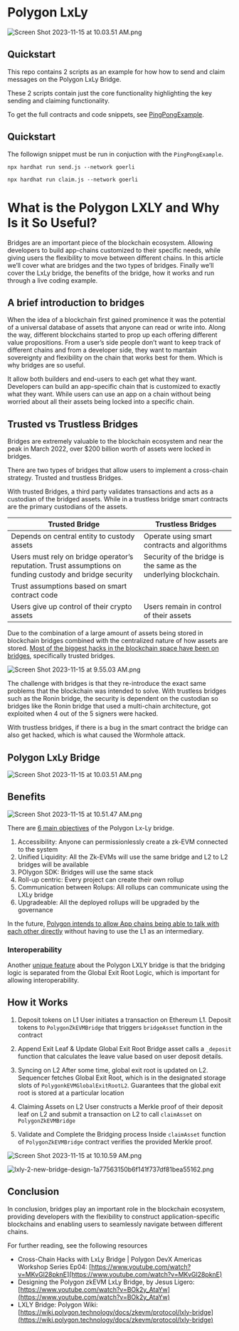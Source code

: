 # Polygon LxLy

![Screen Shot 2023-11-15 at 10.03.51 AM.png](images/Screen_Shot_2023-11-15_at_10.03.51_AM.png)

## Quickstart

This repo contains 2 scripts as an example for how how to send and claim messages on the Polygon LxLy Bridge.

These 2 scripts contain just the core functionality highlighting the key sending and claiming functionality.

To get the full contracts and code snippets, see [PingPongExample](https://github.com/0xPolygonHermez/code-examples/tree/main/pingPongExample).


## Quickstart

The followign snippet must be run in conjuction with the `PingPongExample`.

`npx hardhat run send.js --network goerli`

`npx hardhat run claim.js --network goerli`

# What is the Polygon LXLY and Why Is it So Useful?

Bridges are an important piece of the blockchain ecosystem. Allowing developers to build app-chains customized to their specific needs, while giving users the flexibility to move between different chains. In this article we’ll cover what are bridges and the two types of bridges. Finally we’ll cover the LxLy bridge, the benefits of the bridge, how it works and run through a live coding example.

## A brief introduction to bridges

When the idea of a blockchain first gained prominence it was the potential of a universal database of assets that anyone can read or write into. Along the way, different blockchains started to prop up each offering different value propositions. From a user’s side people don’t want to keep track of different chains and from a developer side, they want to mantain sovereignty and flexibility on the chain that works best for them. Which is why bridges are so useful.

It allow both builders and end-users to each get what they want. Developers can build an app-specific chain that is customized to exactly what they want. While users can use an app on a chain without being worried about all their assets being locked into a specific chain.

## Trusted vs Trustless Bridges

Bridges are extremely valuable to the blockchain ecosystem and near the peak in March 2022, over $200 billion worth of assets were locked in bridges.

There are two types of bridges that allow users to implement a cross-chain strategy. Trusted and trustless Bridges.

With trusted Bridges, a third party validates transactions and acts as a custodian of the bridged assets. While in a trustless bridge smart contracts are the primary custodians of the assets.

| Trusted Bridge | Trustless Bridges |
| --- | --- |
| Depends on central entity to custody assets | Operate using smart contracts and algorithms |
| Users must rely on bridge operator’s reputation. Trust assumptions on funding custody and bridge security | Security of the bridge is the same as the underlying blockchain.
Trust assumptions based on smart contract code |
| Users give up control of their crypto assets | Users remain in control of their assets |

Due to the combination of a large amount of assets being stored in blockchain bridges combined with the centralized nature of how assets are stored. [Most of the biggest hacks in the blockchain space have been on bridges](https://thedefiant.io/hackers-target-blockchain-bridges), specifically trusted bridges.

![Screen Shot 2023-11-15 at 9.55.03 AM.png](images/Screen_Shot_2023-11-15_at_9.55.03_AM.png)

The challenge with bridges is that they re-introduce the exact same problems that the blockchain was intended to solve. With trustless bridges such as the Ronin bridge, the security is dependent on the custodian so bridges like the Ronin bridge that used a multi-chain architecture, got exploited when 4 out of the 5 signers were hacked. 

With trustless bridges, if there is a bug in the smart contract the bridge can also get hacked, which is what caused the Wormhole attack.

## Polygon LxLy Bridge

![Screen Shot 2023-11-15 at 10.03.51 AM.png](images/Screen_Shot_2023-11-15_at_10.03.51_AM.png)

## Benefits

![Screen Shot 2023-11-15 at 10.51.47 AM.png](images/Screen_Shot_2023-11-15_at_10.51.47_AM.png)

There are [6 main objectives](https://youtu.be/BOk2y_AtaYw?si=9VFMMwdamjMkwgjj&t=133) of the  Polygon Lx-Ly bridge.

1. Accessibility: Anyone can permissionlessly create a zk-EVM connected to the system
2. Unified Liquidity: All the Zk-EVMs will use the same bridge and L2 to L2 bridges will be available
3. POlygon SDK: Bridges will use the same stack
4. Roll-up centric: Every project can create their own rollup
5. Communication between Rolups: All rollups can communicate using the LXLy bridge
6. Upgradeable: All the deployed rollups will be upgraded by the governance

In the future, [Polygon intends to allow App chains being able to talk with each other directly](https://www.youtube.com/live/MKvGl28pknE?si=G2gh6UcZccwjr8dB&t=603) without having to use the L1 as an intermediary.

### Interoperability

Another [unique feature](https://wiki.polygon.technology/docs/zkevm/protocol/lxly-bridge/#what-remains-unchanged) about the Polygon LXLY bridge is that the bridging logic is separated from the Global Exit Root Logic, which is important for allowing interoperability.

## How it Works

1. Deposit tokens on L1
User initiates a transaction on Ethereum L1. Deposit tokens to `PolygonZkEVMBridge` that triggers `bridgeAsset` function in the contract

2. Append Exit Leaf & Update Global Exit Root
Bridge asset calls a `_deposit` function that calculates the leave value based on user deposit details.

3. Syncing on L2
After some time, global exit root is updated on L2. Sequencer fetches Global Exit Root, which is in the designated storage slots of `PolygonkEVMGlobalExitRootL2`. Guarantees that the global exit root is stored at a particular location

4. Claiming Assets on L2
User constructs a Merkle proof of their deposit leaf on L2 and submit a transaction on L2 to call `claimAsset` on `PolygonZkEVMBridge`

5. Validate and Complete the Bridging process
 Inside `claimAsset` function of `PolygonZkEVMBridge` contract verifies the provided Merkle proof.

![Screen Shot 2023-11-15 at 10.10.59 AM.png](images/Screen_Shot_2023-11-15_at_10.10.59_AM.png)

![lxly-2-new-bridge-design-1a77563150b6f141f737df81bea55162.png](images/lxly-2-new-bridge-design-1a77563150b6f141f737df81bea55162.png)

## Conclusion

In conclusion, bridges play an important role in the blockchain ecosystem, providing developers with the flexibility to construct application-specific blockchains and enabling users to seamlessly navigate between different chains. 

For further reading, see the following resources

- Cross-Chain Hacks with LxLy Bridge | Polygon DevX Americas Workshop Series Ep04: [https://www.youtube.com/watch?v=MKvGl28pknE](https://www.youtube.com/watch?v=MKvGl28pknE)
- Designing the Polygon zkEVM LxLy Bridge, by Jesus Ligero: [https://www.youtube.com/watch?v=BOk2y_AtaYw](https://www.youtube.com/watch?v=BOk2y_AtaYw)
- LXLY Bridge: Polygon Wiki: [https://wiki.polygon.technology/docs/zkevm/protocol/lxly-bridge](https://wiki.polygon.technology/docs/zkevm/protocol/lxly-bridge)
